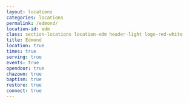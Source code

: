 ```yaml
---
layout: locations
categories: locations
permalink: /edmond/
location-id: edm
class: section-locations location-edm header-light logo-red-white
title: Edmond
location: true
times: true
serving: true
events: true
opendoor: true
chazown: true
baptism: true
restore: true
connect: true
---
```

